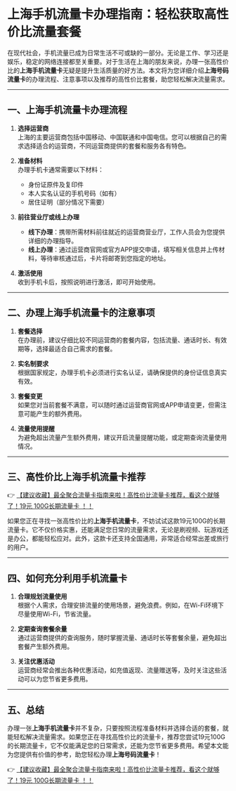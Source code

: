 # 上海手机流量卡办理指南：轻松获取高性价比流量套餐

在现代社会，手机流量已成为日常生活不可或缺的一部分。无论是工作、学习还是娱乐，稳定的网络连接都至关重要。对于生活在上海的朋友来说，办理一张高性价比的**上海手机流量卡**无疑是提升生活质量的好方法。本文将为您详细介绍**上海号码流量卡**的办理流程、注意事项以及推荐的高性价比套餐，助您轻松解决流量需求。

---

## 一、上海手机流量卡办理流程

1. **选择运营商**  
   上海的主要运营商包括中国移动、中国联通和中国电信。您可以根据自己的需求选择适合的运营商，不同运营商提供的套餐和服务各有特色。

2. **准备材料**  
   办理手机卡通常需要以下材料：  
   - 身份证原件及复印件  
   - 本人实名认证的手机号码（如有）  
   - 居住证明（部分情况下需要）

3. **前往营业厅或线上办理**  
   - **线下办理**：携带所需材料前往就近的运营商营业厅，工作人员会为您提供详细的办理指导。  
   - **线上办理**：通过运营商官网或官方APP提交申请，填写相关信息并上传材料，等待审核通过后，卡片将邮寄到您指定的地址。

4. **激活使用**  
   收到手机卡后，按照说明进行激活，即可开始使用。

---

## 二、办理上海手机流量卡的注意事项

1. **套餐选择**  
   在办理前，建议仔细比较不同运营商的套餐内容，包括流量、通话时长、有效期等，选择最适合自己需求的套餐。

2. **实名制要求**  
   根据国家规定，办理手机卡必须进行实名认证，请确保提供的身份证信息真实有效。

3. **套餐变更**  
   如果您对当前套餐不满意，可以随时通过运营商官网或APP申请变更，但需注意可能产生的额外费用。

4. **流量使用提醒**  
   为避免超出流量产生额外费用，建议开启流量提醒功能，或定期查询流量使用情况。

---

## 三、高性价比上海手机流量卡推荐

👉 [【建议收藏】最全聚合流量卡指南来啦！高性价比流量卡推荐，看这个就够了！19元 100G长期流量卡 ！！](https://bit.ly/Liuliangka)

如果您正在寻找一张高性价比的**上海手机流量卡**，不妨试试这款19元100G的长期流量卡。它不仅价格实惠，还能满足您日常的流量需求，无论是刷视频、玩游戏还是办公，都能轻松应对。此外，这款卡还支持全国通用，非常适合经常出差或旅行的用户。

---

## 四、如何充分利用手机流量卡

1. **合理规划流量使用**  
   根据个人需求，合理安排流量的使用场景，避免浪费。例如，在Wi-Fi环境下尽量使用Wi-Fi，节省流量。

2. **定期查询套餐余量**  
   通过运营商提供的查询服务，随时掌握流量、通话时长等套餐余量，避免超出套餐产生额外费用。

3. **关注优惠活动**  
   运营商经常会推出各种优惠活动，如充值返现、流量赠送等，及时关注这些活动可以为您节省更多费用。

---

## 五、总结

办理一张**上海手机流量卡**并不复杂，只要按照流程准备材料并选择合适的套餐，就能轻松解决流量需求。如果您正在寻找高性价比的流量卡，推荐您尝试19元100G的长期流量卡，它不仅能满足您的日常需求，还能为您节省更多费用。希望本文能为您提供有价值的参考，助您轻松办理**上海号码流量卡**！

👉 [【建议收藏】最全聚合流量卡指南来啦！高性价比流量卡推荐，看这个就够了！19元 100G长期流量卡 ！！](https://bit.ly/Liuliangka)